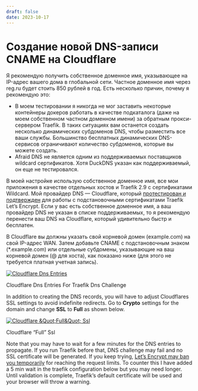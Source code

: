 ```yaml
---
draft: false 
date: 2023-10-17
---
```


# Cоздание новой DNS-записи CNAME на Cloudflare

Я рекомендую получить собственное доменное имя, указывающее на IP-адрес вашего дома в глобальной сети. Частное доменное имя через reg.ru будет стоить 850 рублей в год. Есть несколько причин, почему я рекомендую это:

-   В моем тестировании я никогда не мог заставить некоторые контейнеры докеров работать в качестве подкаталога (даже на моем собственном частном доменном имени) за обратным прокси-сервером Traefik. В таких ситуациях вам останется создать несколько динамических субдоменов DNS, чтобы разместить все ваши службы. Большинство бесплатных динамических DNS-сервисов ограничивают количество субдоменов, которые вы можете создать.
-   Afraid DNS не является одним из поддерживаемых поставщиков wildcard сертификатов. Хотя DuckDNS указан как поддерживаемый, он еще не тестировался.

В моей настройке использую собственное доменное имя, все мои приложения в качестве отдельных хостов и Traefik 2.9 с сертификатами Wildcard. Мой провайдер DNS — Cloudflare, который  [протестирован и подтвержден](https://doc.traefik.io/traefik/v1.7/configuration/acme/#wildcard-domains)  для работы с подстановочными сертификатами Traefik Let’s Encrypt. Если у вас есть собственное доменное имя, а ваш провайдер DNS не указан в списке поддерживаемых, то я рекомендую перенести ваш DNS на Cloudflare, который удивительно быстр и бесплатен.
<!-- more -->
В Cloudflare вы должны указать свой корневой домен (example.com) на свой IP-адрес WAN. Затем добавьте CNAME с подстановочным знаком (*.example.com) или отдельные субдомены, указывающие на ваш корневой домен (@ для хоста), как показано ниже (для этого не требуется платная учетная запись).

[![Cloudflare Dns Entries](https://www.smarthomebeginner.com/images/2018/05/cloudflare-dns-records-screenshot-740x495.png "Traefik Tutorial: Traefik Reverse Proxy with LetsEncrypt for Docker Media Server 3")](https://www.smarthomebeginner.com/images/2018/05/cloudflare-dns-records-screenshot.png)

Cloudflare Dns Entries For Traefik Dns Challenge

In addition to creating the DNS records, you will have to adjust Cloudflares SSL settings to avoid indefinite redirects. Go to **Crypto** settings for the domain and change **SSL** to **Full** as shown below.

[![Cloudflare &Quot;Full&Quot; Ssl](https://www.smarthomebeginner.com/images/2018/05/cloudflare-crypto-full-ssl-740x358.png "Traefik Tutorial: Traefik Reverse Proxy with LetsEncrypt for Docker Media Server 4")](https://www.smarthomebeginner.com/images/2018/05/cloudflare-crypto-full-ssl.png)

Cloudflare “Full” Ssl

Note that you may have to wait for a few minutes for the DNS entries to propagate. If you run Traefik before that, DNS challenge may fail and no SSL certificate will be generated. If you keep trying, [Let’s Encrypt may ban you temporarily](https://letsencrypt.org/docs/rate-limits/) for reaching the request limits. To counter this I have added a 5 min wait in the traefik configuration below but you may need longer. Until validation is complete, Traefik’s default certificate will be used and your browser will throw a warning.